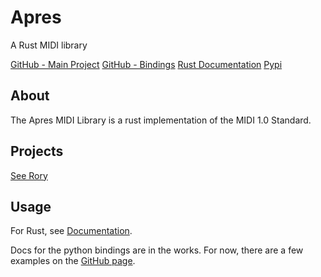 # Apres
A Rust MIDI library

[GitHub - Main Project](https://github.com/quintinfsmith/apres)
[GitHub - Bindings](https://github.com/quintinfsmith/apres_bindings)
[Rust Documentation](https://docs.rs/apres/)
[Pypi](https://pypi.org/apres)

## About
The Apres MIDI Library is a rust implementation of the MIDI 1.0 Standard.

## Projects
[See Rory](/projects/rory)

## Usage
For Rust, see [Documentation](https://docs.rs/apres/).

Docs for the python bindings are in the works. For now, there are a few examples on the [GitHub page](https://github.com/quintinfsmith/apres_bindings).
